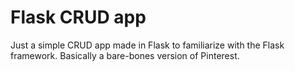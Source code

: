 # Flask CRUD app

Just a simple CRUD app made in Flask to familiarize with the Flask framework. Basically a bare-bones version of Pinterest.  
